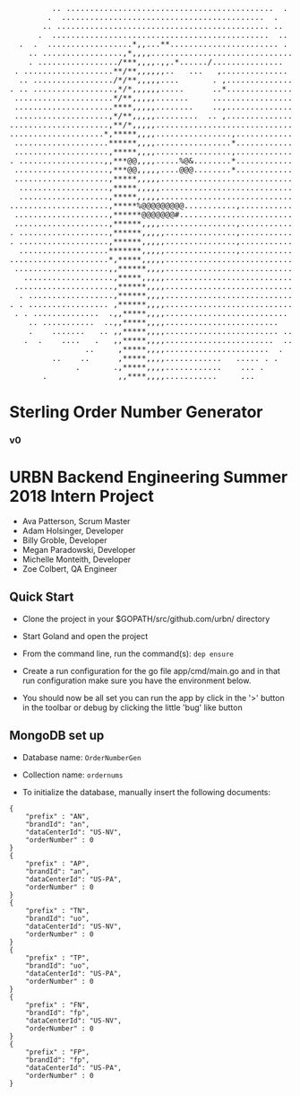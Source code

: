 <pre>
         .. ............................................  .
        .  ...........................................  .
       .. ............................................. ..
      .  ..............................................  ..
  .  .  ..................*,,...**....................... .
    .. .................,*,,,,...............................
    . ................./***,,,,.,,.*....../...............  .
 . ...................**/**,,,,,,..   ...   ,..............  .
  .. ................./*/**,,,,,....       . ,..............
. .. .................,*/*,,,,,,.....      ..*..............
 .....................*/**,,,,,.......     ....................
 .....................****,,,,,........    ..,............... ..
 ....................,*/**,,,,,.........  .. ,................ . .
.....................,**/*,,,,,...............................
....................*,*****,,,,................,..............  .
 ....................******,,,,................*................
 ....................,*****,,,,................,............... .
. ..................,,***@@,,,,.....%@&........*................
 ....................,***@@,,,,,....@@@........*................
 ....................,*****,,,,,.................................
  ...................,*****,,,,,................................ .
  ...................,*****,,,,,................................
.....................,*****%@@@@@@@@@...........,..............
 ....................,******@@@@@@@#...........................
 ....................,******,,,,................,................
. ...................,******,,,,,...............,.............. .
. ...................,******,,,,,...............,............. .
  ...................*******,,,,,...............,............. ..
.....................*,*****,,,,,............................. .
 ....................,,******,,,,............................
   ...................,*****,,,,,............................ .
 .....................,******,,,,............................ .
  . ..................,******,,,,........................... .
. . ................. ,******,,,,.............................
 . . ..............  .,,*****,,,,.......................... .
    .. ...........  ..,,*****,,,,........................   .
    .    .......   .. ,,*****,,,,........................ ..
   .  .    ....   .   ,,*****,,,,.......................  .. .
                ..     ,*****,,,,......................  .
         ..    ..      ,*****,,,,............   ..... . .
              .       .,*****,,,,............    ... .
       .               ,,****,,,,...........     ...
</pre>

#  Sterling Order Number Generator
###  v0

#  URBN Backend Engineering Summer 2018 Intern Project
* Ava Patterson, Scrum Master
* Adam Holsinger, Developer
* Billy Groble, Developer
* Megan Paradowski, Developer
* Michelle Monteith, Developer
* Zoe Colbert, QA Engineer

##  Quick Start
*  Clone the project in your $GOPATH/src/github.com/urbn/ directory
*  Start Goland and open the project
*  From the command line, run the command(s): `dep ensure`

*  Create a run configuration for the go file app/cmd/main.go and in that run configuration make sure you have the environment below.
*  You should now be all set you can run the app by click in the '>' button in the toolbar or debug by clicking the little 'bug' like button

## MongoDB set up
* Database name: `OrderNumberGen`
* Collection name: `ordernums`

* To initialize the database, manually insert the following documents:
```
{
    "prefix" : "AN",
    "brandId": "an",
    "dataCenterId": "US-NV",
    "orderNumber" : 0
}
{
    "prefix" : "AP",
    "brandId": "an",
    "dataCenterId": "US-PA",
    "orderNumber" : 0
}
{
    "prefix" : "TN",
    "brandId": "uo",
    "dataCenterId": "US-NV",
    "orderNumber" : 0
}
{
    "prefix" : "TP",
    "brandId": "uo",
    "dataCenterId": "US-PA",
    "orderNumber" : 0
}
{
    "prefix" : "FN",
    "brandId": "fp",
    "dataCenterId": "US-NV",
    "orderNumber" : 0
}
{
    "prefix" : "FP",
    "brandId": "fp",
    "dataCenterId": "US-PA",
    "orderNumber" : 0
}
```
